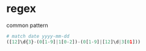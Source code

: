 # regex

common pattern

```python
# match date yyyy-mm-dd
([12]\d{3}-(0[1-9]|1[0-2])-(0[1-9]|[12]\d|3[01]))

```